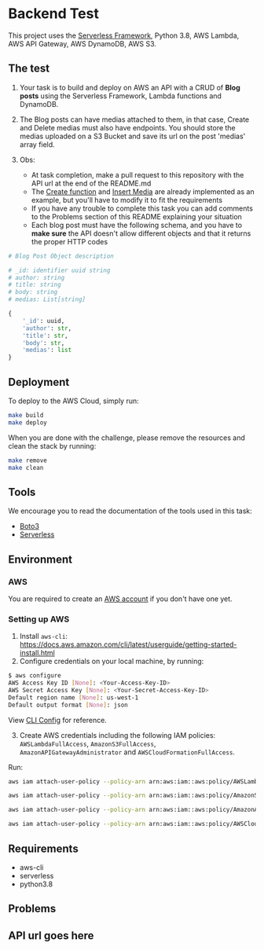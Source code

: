 # Backend Test

This project uses the [Serverless Framework](https://serverless.com), Python 3.8, AWS Lambda, AWS API Gateway, AWS DynamoDB, AWS S3.

## The test

1. Your task is to build and deploy on AWS an API with a CRUD of **Blog posts** using the Serverless Framework, Lambda functions and DynamoDB.
   
2. The Blog posts can have medias attached to them, in that case, Create and Delete medias must also have endpoints. You should store the medias uploaded on a S3 Bucket and save its url on the post 'medias' array field.

3. Obs:
   - At task completion, make a pull request to this repository with the API url at the end of the README.md
   - The [Create function](/src/api/create_post.py) and [Insert Media](src/api/insert_media.py) are already implemented as an example, but you'll have to modify it to fit the requirements
   - If you have any trouble to complete this task you can add comments to the Problems section of this README explaining your situation
   - Each blog post must have the following schema, and you have to **make sure** the API doesn't allow different objects and that it returns the proper HTTP codes

```python
# Blog Post Object description

# _id: identifier uuid string
# author: string 
# title: string
# body: string
# medias: List[string]

{
    '_id': uuid,
    'author': str,
    'title': str,
    'body': str,
    'medias': list
}
```

## Deployment

To deploy to the AWS Cloud, simply run:

```sh
make build
make deploy
```

When you are done with the challenge, please remove the resources and clean the stack by running:

```sh
make remove
make clean
```

## Tools

We encourage you to read the documentation of the tools used in this task:

- [Boto3](https://boto3.amazonaws.com/v1/documentation/api/latest/index.html)
- [Serverless](https://www.serverless.com/framework/docs/)

## Environment

### AWS
You are required to create an [AWS account](https://aws.amazon.com) if you don't have one yet.

### Setting up AWS

1. Install ```aws-cli```: https://docs.aws.amazon.com/cli/latest/userguide/getting-started-install.html
2. Configure credentials on your local machine, by running:

```bash
$ aws configure
AWS Access Key ID [None]: <Your-Access-Key-ID>
AWS Secret Access Key [None]: <Your-Secret-Access-Key-ID>
Default region name [None]: us-west-1
Default output format [None]: json
```
View [CLI Config](https://docs.aws.amazon.com/cli/latest/userguide/cli-configure-quickstart.html) for reference.

3. Create AWS credentials including the following IAM policies: ```AWSLambdaFullAccess```, ```AmazonS3FullAccess```, ```AmazonAPIGatewayAdministrator``` and ```AWSCloudFormationFullAccess```.

Run:
```sh
aws iam attach-user-policy --policy-arn arn:aws:iam::aws:policy/AWSLambdaFullAccess --user-name <username>

aws iam attach-user-policy --policy-arn arn:aws:iam::aws:policy/AmazonS3FullAccess --user-name <username>

aws iam attach-user-policy --policy-arn arn:aws:iam::aws:policy/AmazonAPIGatewayAdministrator --user-name <username>

aws iam attach-user-policy --policy-arn arn:aws:iam::aws:policy/AWSCloudFormationFullAccess --user-name <username>
```

## Requirements

- aws-cli
- serverless
- python3.8

## Problems

## API url goes here